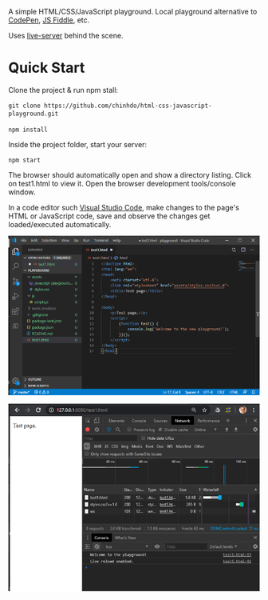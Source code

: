 A simple HTML/CSS/JavaScript playground. Local playground alternative to [CodePen](https://codepen.io/), [JS Fiddle](https://jsfiddle.net/), etc.

Uses [live-server](https://www.npmjs.com/package/live-server) behind the scene.

# Quick Start

Clone the project & run npm stall:

```
git clone https://github.com/chinhdo/html-css-javascript-playground.git

npm install
```

Inside the project folder, start your server:

```
npm start
```

The browser should automatically open and show a directory listing. Click on test1.html to view it. Open the browser development tools/console window.

In a code editor such [Visual Studio Code](https://code.visualstudio.com/), make changes to the page's HTML or JavaScript code, save and observe the changes get loaded/executed automatically.

![](assets/visual-studio-code.png)

![](assets/javascript-playground.png)